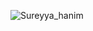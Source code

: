 

![Sureyya_hanim](https://github.com/astrolil0/astrolil0/assets/113148482/425f511c-3746-44e1-b06f-9f1c33edb146)



<!--
![Ekran görüntüsü 2024-01-18 234333](https://github.com/astrolil0/astrolil0/assets/113148482/35162929-feb0-4909-8fd4-473559c72711)  (space)

<!--
![Ekran görüntüsü 2024-01-18 234333](https://github.com/astrolil0/astrolil0/assets/113148482/35162929-feb0-4909-8fd4-473559c72711) 



it's just a passion
-->
